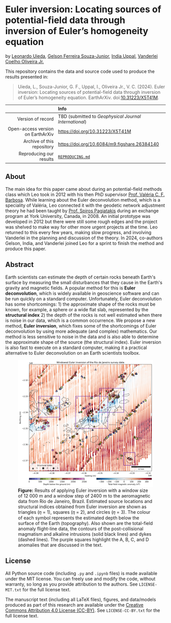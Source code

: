 # Euler inversion: Locating sources of potential-field data through inversion of Euler’s homogeneity equation

by
[Leonardo Uieda](https://leouieda.com),
[Gelson Ferreira Souza-Junior](https://github.com/souza-junior),
[India Uppal](https://github.com/indiauppal),
[Vanderlei Coelho Oliveira Jr.](https://www.pinga-lab.org/people/oliveira-jr.html)

This repository contains the data and source code used to produce the results
presented in:

> Uieda, L., Souza-Junior, G. F., Uppal, I., Oliveira Jr., V. C. (2024). Euler
> inversion: Locating sources of potential-field data through inversion of
> Euler’s homogeneity equation. EarthArXiv.
> doi:[10.31223/X5T41M](https://doi.org/10.31223/X5T41M).

|  | Info |
|-:|:-----|
| Version of record | TBD (submitted to *Geophysical Journal International*) |
| Open-access version on EarthArXiv | https://doi.org/10.31223/X5T41M |
| Archive of this repository | https://doi.org/10.6084/m9.figshare.26384140 |
| Reproducing our results | [`REPRODUCING.md`](REPRODUCING.md) |

## About

The main idea for this paper came about during an potential-field methods class
which Leo took in 2012 with his then PhD supervisor [Prof. Valéria C. F.
Barbosa](https://www.pinga-lab.org/people/barbosa.html).
While learning about the Euler deconvolution method, which is a speciality of
Valéria, Leo connected it with the geodetic network adjustment theory he had
been taught by [Prof. Spiros
Pagiatakis](https://www.yorku.ca/spiros/spiros.html) during an exchange program
at York University, Canada, in 2008.
An initial prototype was developed in 2012 but there were still some rough
edges and the project was shelved to make way for other more urgent projects at
the time.
Leo returned to this every few years, making slow progress, and involving
Vanderlei in the planning and discussion of the theory.
In 2024, co-authors Gelson, India, and Vanderlei joined Leo for a sprint to
finish the method and produce this paper.

## Abstract

Earth scientists can estimate the depth of certain rocks beneath Earth's
surface by measuring the small disturbances that they cause in the Earth's
gravity and magnetic fields. A popular method for this is **Euler
deconvolution**, which is widely available in geoscience software and can be
run quickly on a standard computer. Unfortunately, Euler deconvolution has some
shortcomings: 1) the approximate shape of the rocks must be known, for example,
a sphere or a wide flat slab, represented by the **structural index** 2) the
depth of the rocks is not well estimated when there is noise in our data, which
is a common occurrence. We propose a new method, **Euler inversion**, which
fixes some of the shortcomings of Euler deconvolution by using more adequate
(and complex) mathematics. Our method is less sensitive to noise in the data
and is also able to determine the approximate shape of the source (the
structural index). Euler inversion is also fast to execute on a standard
computer, making it a practical alternative to Euler deconvolution on an Earth
scientists toolbox.

<figure>
  <img src="https://github.com/compgeolab/euler-inversion/raw/main/paper/figures/real-data-application.png" alt="Map with red-white-blue colored dots representing the magnetic anomaly. There are several dipolar looking anomalies and some linear anomalies in the NE-SW direction. Overlaid are small triangles, circles, and squares which follow the dipolar and linear anomalies.">
  <figcaption><strong>Figure:</strong> Results of applying Euler inversion with a window size of 12 000 m and a window step of 2400 m to the aeromagnetic data from Rio de Janeiro, Brazil. Estimated source locations and structural indices obtained from Euler inversion are shown as triangles (𝜂 = 1), squares (𝜂 = 2), and circles (𝜂 = 3). The colour of each symbol represents the estimated depth below the surface of the Earth (topography). Also shown are the total-field anomaly flight-line data, the contours of the post-collisional magmatism and alkaline intrusions (solid black lines) and dykes (dashed lines). The purple squares highlight the A, B, C, and D anomalies that are discussed in the text.</figcaption>
</figure>

## License

All Python source code (including `.py` and `.ipynb` files) is made available
under the MIT license. You can freely use and modify the code, without
warranty, so long as you provide attribution to the authors. See
`LICENSE-MIT.txt` for the full license text.

The manuscript text (including all LaTeX files), figures, and data/models
produced as part of this research are available under the [Creative Commons
Attribution 4.0 License (CC-BY)][cc-by]. See `LICENSE-CC-BY.txt` for the full
license text.

[cc-by]: https://creativecommons.org/licenses/by/4.0/
